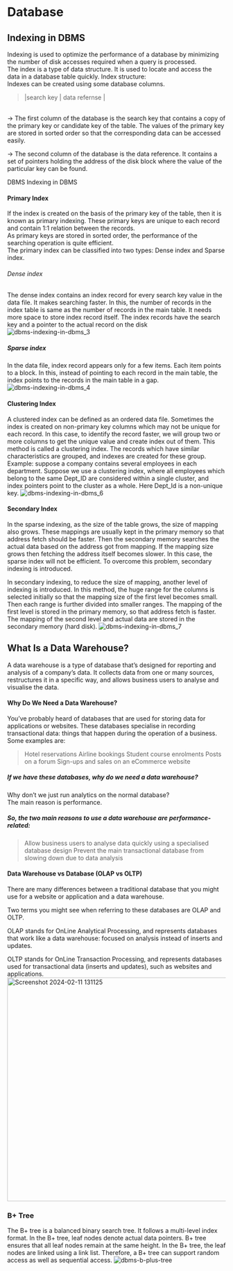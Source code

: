# Database

## Indexing in DBMS
Indexing is used to optimize the performance of a database by minimizing the number of disk accesses required when a query is processed. <br/>
The index is a type of data structure. It is used to locate and access the data in a database table quickly.
Index structure:<br/>
Indexes can be created using some database columns.
> |search key | data refernse |
<br/>
 -> The first column of the database is the search key that contains a copy of the primary key or candidate key of the table. The values of the primary key are stored in sorted order so that the corresponding data can be accessed easily. <br/>
 
-> The second column of the database is the data reference. It contains a set of pointers holding the address of the disk block where the value of the particular key can be found.

DBMS Indexing in DBMS

#### Primary Index
If the index is created on the basis of the primary key of the table, then it is known as primary indexing. These primary keys are unique to each record and contain 1:1 relation between the records.<br/>
As primary keys are stored in sorted order, the performance of the searching operation is quite efficient. <br/>
The primary index can be classified into two types: Dense index and Sparse index.<br/>
###### Dense index
The dense index contains an index record for every search key value in the data file. It makes searching faster.
In this, the number of records in the index table is same as the number of records in the main table.
It needs more space to store index record itself. The index records have the search key and a pointer to the actual record on the disk
![dbms-indexing-in-dbms_3](https://github.com/MohdAqib8267/Database/assets/106628860/a0f61e20-72c8-4311-a505-f56c53d079ae)

##### Sparse index
In the data file, index record appears only for a few items. Each item points to a block.
In this, instead of pointing to each record in the main table, the index points to the records in the main table in a gap.
![dbms-indexing-in-dbms_4](https://github.com/MohdAqib8267/Database/assets/106628860/34c85ec7-41bf-4cd3-a86b-c70f88bb9001)

#### Clustering Index
A clustered index can be defined as an ordered data file. Sometimes the index is created on non-primary key columns which may not be unique for each record.
In this case, to identify the record faster, we will group two or more columns to get the unique value and create index out of them. This method is called a clustering index.
The records which have similar characteristics are grouped, and indexes are created for these group.
Example: suppose a company contains several employees in each department. Suppose we use a clustering index, where all employees which belong to the same Dept_ID are considered within a single cluster, and index pointers point to the cluster as a whole. Here Dept_Id is a non-unique key.
![dbms-indexing-in-dbms_6](https://github.com/MohdAqib8267/Database/assets/106628860/35a6cb43-783f-40f3-a048-1147c7b698d0)

#### Secondary Index
In the sparse indexing, as the size of the table grows, the size of mapping also grows. These mappings are usually kept in the primary memory so that address fetch should be faster. Then the secondary memory searches the actual data based on the address got from mapping. If the mapping size grows then fetching the address itself becomes slower. In this case, the sparse index will not be efficient. To overcome this problem, secondary indexing is introduced. <br/>

In secondary indexing, to reduce the size of mapping, another level of indexing is introduced. In this method, the huge range for the columns is selected initially so that the mapping size of the first level becomes small. Then each range is further divided into smaller ranges. The mapping of the first level is stored in the primary memory, so that address fetch is faster. The mapping of the second level and actual data are stored in the secondary memory (hard disk).
![dbms-indexing-in-dbms_7](https://github.com/MohdAqib8267/Database/assets/106628860/ce94e5bc-ae69-4b5c-9f10-7391b959c915)

## What Is a Data Warehouse?
A data warehouse is a type of database that’s designed for reporting and analysis of a company’s data. It collects data from one or many sources, restructures it in a specific way, and allows business users to analyse and visualise the data.
#### Why Do We Need a Data Warehouse?
You’ve probably heard of databases that are used for storing data for applications or websites. These databases specialise in recording transactional data: things that happen during the operation of a business. Some examples are:

>Hotel reservations
>Airline bookings
>Student course enrolments
>Posts on a forum
>Sign-ups and sales on an eCommerce website

##### If we have these databases, why do we need a data warehouse?
Why don’t we just run analytics on the normal database?
<br/>
The main reason is performance.
##### So, the two main reasons to use a data warehouse are performance-related:

> Allow business users to analyse data quickly using a specialised database design
> Prevent the main transactional database from slowing down due to data analysis
#### Data Warehouse vs Database (OLAP vs OLTP)
There are many differences between a traditional database that you might use for a website or application and a data warehouse.

Two terms you might see when referring to these databases are OLAP and OLTP.

OLAP stands for OnLine Analytical Processing, and represents databases that work like a data warehouse: focused on analysis instead of inserts and updates.

OLTP stands for OnLine Transaction Processing, and represents databases used for transactional data (inserts and updates), such as websites and applications.
<img width="515" alt="Screenshot 2024-02-11 131125" src="https://github.com/MohdAqib8267/Database/assets/106628860/6a8e2445-7de6-45f8-97c8-e55413ae7df4">

### B+ Tree
The B+ tree is a balanced binary search tree. It follows a multi-level index format.
In the B+ tree, leaf nodes denote actual data pointers. B+ tree ensures that all leaf nodes remain at the same height.
In the B+ tree, the leaf nodes are linked using a link list. Therefore, a B+ tree can support random access as well as sequential access.
![dbms-b-plus-tree](https://github.com/MohdAqib8267/Database/assets/106628860/5ff62116-8745-492e-ac94-448b568840fa)
